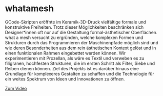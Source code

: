 # whatamesh

GCode-Skripten eröffnte im Keramik-3D-Druck vielfältige formale und konstruktive Freiheiten. Trotz dieser Möglichkeiten beschränken sich Designer*innen oft nur auf die Gestaltung formal-ästhetischer Oberflächen. what a mesh versucht zu ergründen, welche komplexen Formen und Strukturen durch das Programmieren der Maschinenpfade möglich sind und wie deren Besonderheiten aus dem rein ästhetischen Kontext gelöst und in einen funktionalen Rahmen eingebettet werden können. Wir experimentieren mit Prozellan, als wäre es Textil und verweben es zu filigranen, hochfesten Strukturen, die im ersten Schritt als Filter, Siebe und Reiben dienen können. Ziel des Projekts ist es darüber hinaus eine Grundlage für komplexeres Gestalten zu schaffen und die Technologie für ein weites Spektrum von Ideen und Innovationen zu öffnen.

<a href="https://vimeo.com/845229248"> Zum Video </ahref>
